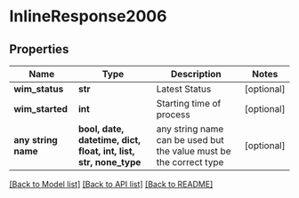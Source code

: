# InlineResponse2006


## Properties
Name | Type | Description | Notes
------------ | ------------- | ------------- | -------------
**wim_status** | **str** | Latest Status | [optional] 
**wim_started** | **int** | Starting time of process | [optional] 
**any string name** | **bool, date, datetime, dict, float, int, list, str, none_type** | any string name can be used but the value must be the correct type | [optional]

[[Back to Model list]](../README.md#documentation-for-models) [[Back to API list]](../README.md#documentation-for-api-endpoints) [[Back to README]](../README.md)


